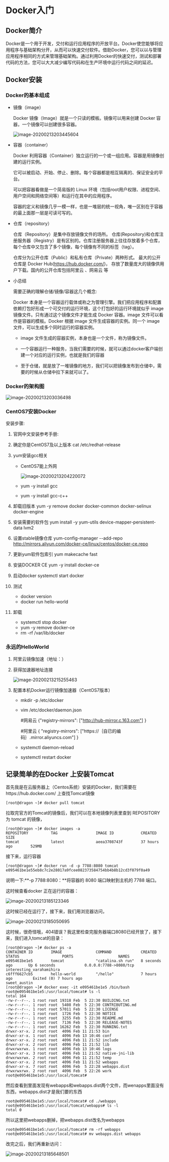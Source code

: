 # Docker入门 

## Docker简介

 Docker是一个用于开发，交付和运行应用程序的开放平台。Docker使您能够将应用程序与基础架构分开，从而可以快速交付软件。借助Docker，您可以以与管理应用程序相同的方式来管理基础架构。通过利用Docker的快速交付，测试和部署代码的方法，您可以大大减少编写代码和在生产环境中运行代码之间的延迟。 

## Docker安装

### Docker的基本组成

- 镜像（image）

  Docker 镜像（Image）就是一个只读的模板。镜像可以用来创建 Docker 容器，一个镜像可以创建很多容器。

  ![image-20200213203445604](./images/image-20200213203445604.png)

- 容器（container）

  Docker 利用容器（Container）独立运行的一个或一组应用。容器是用镜像创建的运行实例。

  它可以被启动、开始、停止、删除。每个容器都是相互隔离的、保证安全的平台。

  可以把容器看做是一个简易版的 Linux 环境（包括root用户权限、进程空间、用户空间和网络空间等）和运行在其中的应用程序。

  容器的定义和镜像几乎一模一样，也是一堆层的统一视角，唯一区别在于容器的最上面那一层是可读可写的。

- 仓库（repository）

  仓库（Repository）是集中存放镜像文件的场所。
  仓库(Repository)和仓库注册服务器（Registry）是有区别的。仓库注册服务器上往往存放着多个仓库，每个仓库中又包含了多个镜像，每个镜像有不同的标签（tag）。

  仓库分为公开仓库（Public）和私有仓库（Private）两种形式。
  最大的公开仓库是 Docker Hub(https://hub.docker.com/)，
  存放了数量庞大的镜像供用户下载。国内的公开仓库包括阿里云 、网易云 等

- 小总结

  需要正确的理解仓储/镜像/容器这几个概念:

   Docker 本身是一个容器运行载体或称之为管理引擎。我们把应用程序和配置依赖打包好形成一个可交付的运行环境，这个打包好的运行环境就似乎 image镜像文件。只有通过这个镜像文件才能生成 Docker 容器。image 文件可以看作是容器的模板。Docker 根据 image 文件生成容器的实例。同一个 image 文件，可以生成多个同时运行的容器实例。

  *  image 文件生成的容器实例，本身也是一个文件，称为镜像文件。

  *  一个容器运行一种服务，当我们需要的时候，就可以通过docker客户端创建一个对应的运行实例，也就是我们的容器

  * 至于仓储，就是放了一堆镜像的地方，我们可以把镜像发布到仓储中，需要的时候从仓储中拉下来就可以了。

### Docker的架构图

![image-20200213203036498](./images/image-20200213203036498.png)

### CentOS7安装Docker

安装步骤:

1. 官网中文安装参考手册:[](https://docs.docker-cn.com/engine/installation/linux/docker-ce/centos/#prerequisites)

2. 确定你是CentOS7及以上版本  cat /etc/redhat-release

3. yum安装gcc相关

   - CentOS7能上外网

     ![image-20200213204220072](./images/image-20200213204220072.png)

   - yum -y install gcc

   - yum -y install gcc-c++

4. 卸载旧版本  yum -y remove docker docker-common docker-selinux docker-engine

5. 安装需要的软件包  yum install -y yum-utils device-mapper-persistent-data lvm2

6. 设置stable镜像仓库  yum-config-manager --add-repo http://mirrors.aliyun.com/docker-ce/linux/centos/docker-ce.repo

7. 更新yum软件包索引  yum makecache fast

8. 安装DOCKER CE  yum -y install docker-ce

9. 启动docker  systemctl start docker

10. 测试

    - docker version
    - docker run hello-world

11. 卸载

    - systemctl stop docker 
    - yum -y remove docker-ce
    - rm -rf /var/lib/docker

### 永远的HelloWorld

1. 阿里云镜像加速（地址：[](https://dev.aliyun.com/search.html)）

2. 获得加速器地址连接

   ![image-20200213215255463](./images/image-20200213215255463.png)

3. 配置本机Docker运行镜像加速器（CentOS7版本）

   - mkdir -p /etc/docker

   - vim  /etc/docker/daemon.json

     #网易云
     {"registry-mirrors": ["http://hub-mirror.c.163.com"] }

      

      #阿里云
     {
       "registry-mirrors": ["https://｛自已的编码｝.mirror.aliyuncs.com"]
     }

   - systemctl daemon-reload

   - systemctl restart docker

## 记录简单的在Docker 上安装Tomcat

首先我是在云服务器上（Centos系统）安装的Docker，我们需要在https://hub.docker.com/ 上查找Tomcat镜像

```
[root@dragon ~]# docker pull tomcat
```

 拉取完官方的Tomcat的镜像后，我们可以在本地镜像列表里查到 REPOSITORY 为 tomcat 的镜像， 

```
[root@dragon ~]# docker images -a
REPOSITORY          TAG                 IMAGE ID            CREATED             SIZE
tomcat              latest              aeea3708743f        37 hours ago        529MB
```

 接下来，运行容器 

```
[root@dragon ~]# docker run -d -p 7788:8080 tomcat
e095461be1e55eb8c7c2e28017a9fcee082373584754bb4b8b12cd3f079f0a49
```

说明一下:**-p 7788:8080：**将容器的 8080 端口映射到主机的 7788 端口。

这时候查看docker 正在运行的容器：

![image-20200213185123346](./images/image-20200213185123346.png)

 这时候已经在运行了，接下来，我们用浏览器访问， 

![image-20200213185050695](./images/image-20200213185050695.png)

  这时候，很奇怪哦，404错误？我这里检查完服务器端口8080已经开放了，接下来，我们进入tomcat的目录： 

```
[root@dragon ~]# docker ps -a
CONTAINER ID        IMAGE               COMMAND             CREATED             STATUS                   PORTS                    NAMES
e095461be1e5        tomcat              "catalina.sh run"   8 seconds ago       Up 6 seconds             0.0.0.0:7788->8080/tcp   interesting_varahamihira
c6fff6627cb5        hello-world         "/hello"            7 hours ago         Exited (0) 7 hours ago                            sweet_austin
[root@dragon ~]# docker exec -it e095461be1e5 /bin/bash
root@e095461be1e5:/usr/local/tomcat# ls -l
total 164
-rw-r--r--. 1 root root 19318 Feb  5 22:30 BUILDING.txt
-rw-r--r--. 1 root root  5408 Feb  5 22:30 CONTRIBUTING.md
-rw-r--r--. 1 root root 57011 Feb  5 22:30 LICENSE
-rw-r--r--. 1 root root  1726 Feb  5 22:30 NOTICE
-rw-r--r--. 1 root root  3255 Feb  5 22:30 README.md
-rw-r--r--. 1 root root  7136 Feb  5 22:30 RELEASE-NOTES
-rw-r--r--. 1 root root 16262 Feb  5 22:30 RUNNING.txt
drwxr-xr-x. 2 root root  4096 Feb 11 21:53 bin
drwxr-xr-x. 1 root root  4096 Feb 13 10:46 conf
drwxr-xr-x. 2 root root  4096 Feb 11 21:52 include
drwxr-xr-x. 2 root root  4096 Feb 11 21:52 lib
drwxrwxrwx. 1 root root  4096 Feb 13 10:46 logs
drwxr-xr-x. 3 root root  4096 Feb 11 21:52 native-jni-lib
drwxrwxrwx. 2 root root  4096 Feb 11 21:52 temp
drwxr-xr-x. 2 root root  4096 Feb 11 21:52 webapps
drwxr-xr-x. 7 root root  4096 Feb  5 22:28 webapps.dist
drwxrwxrwx. 2 root root  4096 Feb  5 22:26 work
root@e095461be1e5:/usr/local/tomcat# 
```

 然后查看到里面发现有webapps和webapps.dist两个文件，而wenapps里面没有东西，webapps.dist才是我们要的东西 

```
root@e095461be1e5:/usr/local/tomcat# cd ./webapps
root@e095461be1e5:/usr/local/tomcat/webapps# ls -l
total 0
```

 所以这里把webapps删掉，把webapps.dist改名为webapps 

```
root@e095461be1e5:/usr/local/tomcat# rm -rf webapps
root@e095461be1e5:/usr/local/tomcat# mv webapps.dist webapps
```

 改完之后，我们再重新访问： 

![image-20200213185648501](./images/image-20200213185648501.png)

